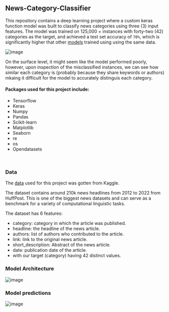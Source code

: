 ## News-Category-Classifier

This repository contains a deep learning project where a custom keras function model was built to classify news categories using three (3) input features. 
The model was trained on 125,000 + instances with forty-two (42) categories as the target, and achieved a test set accuracy of `70%`, which is significantly 
higher that other [models](https://www.kaggle.com/datasets/rmisra/news-category-dataset/code?datasetId=32526&sortBy=voteCount) trained using using the same data.

![image](https://github.com/Jeremyugo/News-Category-Classifier/assets/36512525/cfe0172a-e8c2-46ee-b6bf-eb328aea4e55)

On the surface level, it might seem like the model performed poorly, however, upon inspection of the misclassified instances, we can see how similar each category is 
(probably because they share keywords or authors) mkaing it difficult for the model to accurately distinguis each category. 

#### Packages used for this project include:
- Tensorflow
- Keras
- Numpy
- Pandas
- Scikit-learn
- Matplotlib
- Seaborn
- re
- os
- Opendatasets
<br/>

### Data
The [data](https://www.kaggle.com/datasets/rmisra/news-category-dataset?datasetId=32526&sortBy=voteCount) used for this project was gotten from Kaggle.

The dataset contains around 210k news headlines from 2012 to 2022 from HuffPost. This is one of the biggest news datasets and can serve as a benchmark for a variety of computational linguistic tasks.

The dataset has 6 features:

- category: category in which the article was published.
- headline: the headline of the news article.
- authors: list of authors who contributed to the article.
- link: link to the original news article.
- short_description: Abstract of the news article.
- date: publication date of the article.
- with our target (category) having 42 distinct values.

### Model Architecture
![image](https://github.com/Jeremyugo/News-Category-Classifier/assets/36512525/14a68736-b809-442a-9511-ee3f83bbf83c)


### Model predictions
![image](https://github.com/Jeremyugo/News-Category-Classifier/assets/36512525/f7bb790b-544a-4da5-8940-4df73e84b3cf)
